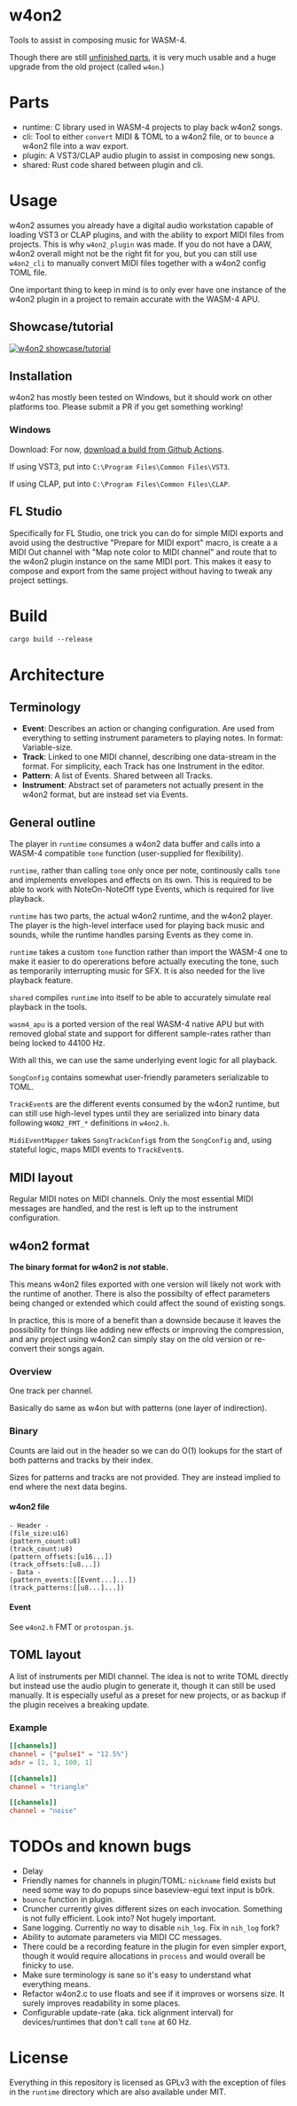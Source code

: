 # w4on2


Tools to assist in composing music for WASM-4.

Though there are still [unfinished parts](#todos-and-known-bugs), it is very much usable and a huge upgrade from the old project (called `w4on`.)

# Parts

- runtime: C library used in WASM-4 projects to play back w4on2 songs.
- cli: Tool to either `convert` MIDI & TOML to a w4on2 file, or to `bounce` a w4on2 file into a wav export.
- plugin: A VST3/CLAP audio plugin to assist in composing new songs.
- shared: Rust code shared between plugin and cli.

# Usage

w4on2 assumes you already have a digital audio workstation capable of loading VST3 or CLAP plugins, and with the ability to export MIDI files from projects. This is why `w4on2_plugin` was made.
If you do not have a DAW, w4on2 overall might not be the right fit for you, but you can still use `w4on2_cli` to manually convert MIDI files together with a w4on2 config TOML file.

One important thing to keep in mind is to only ever have one instance of the w4on2 plugin in a project to remain accurate with the WASM-4 APU.

## Showcase/tutorial

[![w4on2 showcase/tutorial](https://i.imgur.com/kZppK6T.png)](https://www.youtube.com/watch?v=4VezbcXImcE)

## Installation

w4on2 has mostly been tested on Windows, but it should work on other platforms too.
Please submit a PR if you get something working!

### Windows 

Download: For now, [download a build from Github Actions](https://github.com/JerwuQu/w4on2/actions?query=branch%3Amaster+is%3Asuccess).

If using VST3, put into `C:\Program Files\Common Files\VST3`.

If using CLAP, put into `C:\Program Files\Common Files\CLAP`.

## FL Studio

Specifically for FL Studio, one trick you can do for simple MIDI exports and avoid using the destructive "Prepare for MIDI export" macro, is create a a MIDI Out channel with "Map note color to MIDI channel" and route that to the w4on2 plugin instance on the same MIDI port.
This makes it easy to compose and export from the same project without having to tweak any project settings.

# Build

`cargo build --release`

# Architecture

## Terminology

- **Event**: Describes an action or changing configuration. Are used from everything to setting instrument parameters to playing notes. In format: Variable-size.
- **Track**: Linked to one MIDI channel, describing one data-stream in the format. For simplicity, each Track has one Instrument in the editor.
- **Pattern**: A list of Events. Shared between all Tracks.
- **Instrument**: Abstract set of parameters not actually present in the w4on2 format, but are instead set via Events.

## General outline

The player in `runtime` consumes a w4on2 data buffer and calls into a WASM-4 compatible `tone` function (user-supplied for flexibility).

`runtime`, rather than calling `tone` only once per note, continously calls `tone` and implements envelopes and effects on its own.
This is required to be able to work with NoteOn-NoteOff type Events, which is required for live playback.

`runtime` has two parts, the actual w4on2 runtime, and the w4on2 player.
The player is the high-level interface used for playing back music and sounds, while the runtime handles parsing Events as they come in.

`runtime` takes a custom `tone` function rather than import the WASM-4 one to make it easier to do opererations before actually executing the tone, such as temporarily interrupting music for SFX.
It is also needed for the live playback feature.

`shared` compiles `runtime` into itself to be able to accurately simulate real playback in the tools.

`wasm4_apu` is a ported version of the real WASM-4 native APU but with removed global state and support for different sample-rates rather than being locked to 44100 Hz.

With all this, we can use the same underlying event logic for all playback.

`SongConfig` contains somewhat user-friendly parameters serializable to TOML.

`TrackEvent`s are the different events consumed by the w4on2 runtime, but can still use high-level types until they are serialized into binary data following `W4ON2_FMT_*` definitions in `w4on2.h`.

`MidiEventMapper` takes `SongTrackConfig`s from the `SongConfig` and, using stateful logic, maps MIDI events to `TrackEvent`s.

## MIDI layout

Regular MIDI notes on MIDI channels. Only the most essential MIDI messages are handled, and the rest is left up to the instrument configuration.

## w4on2 format

**The binary format for w4on2 is *not* stable.**

This means w4on2 files exported with one version will likely not work with the runtime of another.
There is also the possibilty of effect parameters being changed or extended which could affect the sound of existing songs.

In practice, this is more of a benefit than a downside because it leaves the possibility for things like adding new effects or improving the compression,
and any project using w4on2 can simply stay on the old version or re-convert their songs again.

### Overview

One track per channel.

Basically do same as w4on but with patterns (one layer of indirection).

### Binary

Counts are laid out in the header so we can do O(1) lookups for the start of both patterns and tracks by their index.

Sizes for patterns and tracks are not provided. They are instead implied to end where the next data begins.

#### w4on2 file

```
- Header -
(file_size:u16)
(pattern_count:u8)
(track_count:u8)
(pattern_offsets:[u16...])
(track_offsets:[u8...])
- Data -
(pattern_events:[[Event...]...])
(track_patterns:[[u8...]...])
```

#### Event

See `w4on2.h` FMT or `protospan.js`.

## TOML layout

A list of instruments per MIDI channel. The idea is not to write TOML directly but instead use the audio plugin to generate it, though it can still be used manually.
It is especially useful as a preset for new projects, or as backup if the plugin receives a breaking update.

### Example
```toml
[[channels]]
channel = {"pulse1" = "12.5%"}
adsr = [1, 1, 100, 1]

[[channels]]
channel = "triangle"

[[channels]]
channel = "noise"
```

# TODOs and known bugs

- Delay
- Friendly names for channels in plugin/TOML: `nickname` field exists but need some way to do popups since baseview-egui text input is b0rk.
- `bounce` function in plugin.
- Cruncher currently gives different sizes on each invocation. Something is not fully efficient. Look into? Not hugely important.
- Sane logging. Currently no way to disable `nih_log`. Fix in `nih_log` fork?
- Ability to automate parameters via MIDI CC messages.
- There could be a recording feature in the plugin for even simpler export, though it would require allocations in `process` and would overall be finicky to use.
- Make sure terminology is sane so it's easy to understand what everything means.
- Refactor w4on2.c to use floats and see if it improves or worsens size. It surely improves readability in some places.
- Configurable update-rate (aka. tick alignment interval) for devices/runtimes that don't call `tone` at 60 Hz.

# License

Everything in this repository is licensed as GPLv3 with the exception of files in the `runtime` directory which are also available under MIT.
